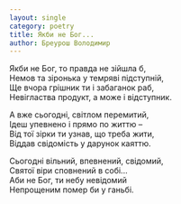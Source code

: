 ```yaml
---
layout: single
category: poetry
title: Якби не Бог...
author: Бреурош Володимир
---
```


Якби не Бог, то правда не зійшла б,   
Немов та зіронька у темряві підступній,   
Ще вчора грішник ти і забаганок раб,   
Невігластва продукт, а може і відступник.   

А вже сьогодні, світлом перемитий,   
Ідеш упевнено і прямо по життю –   
Від тої зірки ти узнав, що треба жити,   
Віддав свідомість у дарунок каяттю.   

Сьогодні вільний, впевнений, свідомий,   
Святої віри сповнений в собі...   
Аби не Бог, ти небу невідомий   
Непрощеним помер би у ганьбі.   
